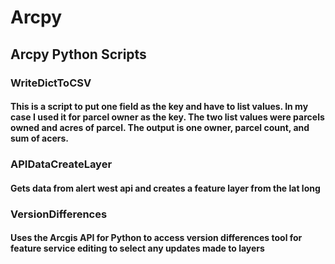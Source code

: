 # Arcpy
## Arcpy Python Scripts
### WriteDictToCSV
#### This is a script to put one field as the key and have to list values. In my case I used it for parcel owner as the key. The two list values were parcels owned and acres of parcel. The output is one owner, parcel count, and sum of acers.

### APIDataCreateLayer
#### Gets data from alert west api and creates a feature layer from the lat long

### VersionDifferences
#### Uses the Arcgis API for Python to access version differences tool for feature service editing to select any updates made to layers
